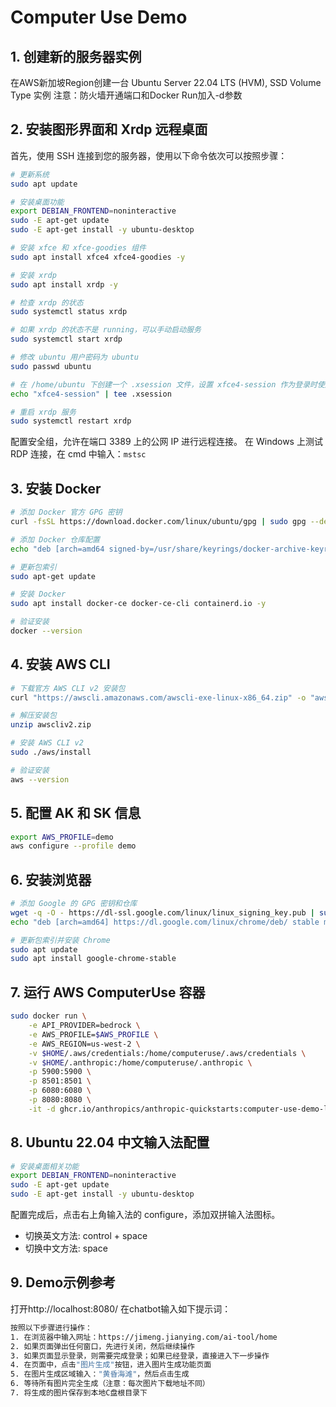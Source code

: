 # Computer Use Demo

## 1. 创建新的服务器实例
在AWS新加坡Region创建一台 Ubuntu Server 22.04 LTS (HVM), SSD Volume Type 实例
注意：防火墙开通端口和Docker Run加入-d参数

## 2. 安装图形界面和 Xrdp 远程桌面
首先，使用 SSH 连接到您的服务器，使用以下命令依次可以按照步骤：

```bash
# 更新系统
sudo apt update

# 安装桌面功能
export DEBIAN_FRONTEND=noninteractive
sudo -E apt-get update
sudo -E apt-get install -y ubuntu-desktop

# 安装 xfce 和 xfce-goodies 组件
sudo apt install xfce4 xfce4-goodies -y

# 安装 xrdp
sudo apt install xrdp -y

# 检查 xrdp 的状态
sudo systemctl status xrdp

# 如果 xrdp 的状态不是 running，可以手动启动服务
sudo systemctl start xrdp

# 修改 ubuntu 用户密码为 ubuntu
sudo passwd ubuntu 

# 在 /home/ubuntu 下创建一个 .xsession 文件，设置 xfce4-session 作为登录时使用的会话管理器
echo "xfce4-session" | tee .xsession

# 重启 xrdp 服务
sudo systemctl restart xrdp
```

配置安全组，允许在端口 3389 上的公网 IP 进行远程连接。
在 Windows 上测试 RDP 连接，在 cmd 中输入：`mstsc`

## 3. 安装 Docker
```bash
# 添加 Docker 官方 GPG 密钥
curl -fsSL https://download.docker.com/linux/ubuntu/gpg | sudo gpg --dearmor -o /usr/share/keyrings/docker-archive-keyring.gpg

# 添加 Docker 仓库配置
echo "deb [arch=amd64 signed-by=/usr/share/keyrings/docker-archive-keyring.gpg] https://download.docker.com/linux/ubuntu $(lsb_release -cs) stable" | sudo tee /etc/apt/sources.list.d/docker.list > /dev/null

# 更新包索引
sudo apt-get update

# 安装 Docker
sudo apt install docker-ce docker-ce-cli containerd.io -y

# 验证安装
docker --version
```

## 4. 安装 AWS CLI
```bash
# 下载官方 AWS CLI v2 安装包
curl "https://awscli.amazonaws.com/awscli-exe-linux-x86_64.zip" -o "awscliv2.zip"

# 解压安装包
unzip awscliv2.zip

# 安装 AWS CLI v2
sudo ./aws/install

# 验证安装
aws --version
```

## 5. 配置 AK 和 SK 信息
```bash
export AWS_PROFILE=demo
aws configure --profile demo
```

## 6. 安装浏览器
```bash
# 添加 Google 的 GPG 密钥和仓库
wget -q -O - https://dl-ssl.google.com/linux/linux_signing_key.pub | sudo apt-key add -
echo "deb [arch=amd64] https://dl.google.com/linux/chrome/deb/ stable main" | sudo tee /etc/apt/sources.list.d/google-chrome.list

# 更新包索引并安装 Chrome
sudo apt update
sudo apt install google-chrome-stable
```

## 7. 运行 AWS ComputerUse 容器
```bash
sudo docker run \
    -e API_PROVIDER=bedrock \
    -e AWS_PROFILE=$AWS_PROFILE \
    -e AWS_REGION=us-west-2 \
    -v $HOME/.aws/credentials:/home/computeruse/.aws/credentials \
    -v $HOME/.anthropic:/home/computeruse/.anthropic \
    -p 5900:5900 \
    -p 8501:8501 \
    -p 6080:6080 \
    -p 8080:8080 \
    -it -d ghcr.io/anthropics/anthropic-quickstarts:computer-use-demo-latest
```
## 8. Ubuntu 22.04 中文输入法配置
```bash
# 安装桌面相关功能
export DEBIAN_FRONTEND=noninteractive
sudo -E apt-get update
sudo -E apt-get install -y ubuntu-desktop
```

配置完成后，点击右上角输入法的 configure，添加双拼输入法图标。
- 切换英文方法: control + space
- 切换中文方法: space
## 9. Demo示例参考
打开http://localhost:8080/
在chatbot输入如下提示词：
```bash
按照以下步骤进行操作：
1. 在浏览器中输入网址：https://jimeng.jianying.com/ai-tool/home
2. 如果页面弹出任何窗口，先进行关闭，然后继续操作
3. 如果页面显示登录，则需要完成登录；如果已经登录，直接进入下一步操作
4. 在页面中，点击"图片生成"按钮，进入图片生成功能页面
5. 在图片生成区域输入："黄昏海滩"，然后点击生成
6. 等待所有图片完全生成（注意：每次图片下载地址不同）
7. 将生成的图片保存到本地C盘根目录下
```



